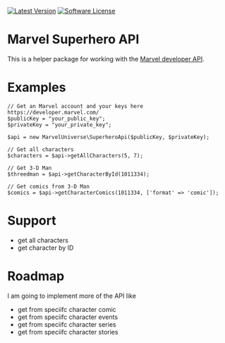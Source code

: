 [![Latest Version](https://img.shields.io/github/release/thephpleague/marvel-superhero-api.svg?style=flat-square)](https://github.com/christophrumpel/marvel-superhero-api/releases)
[![Software License](https://img.shields.io/badge/license-MIT-brightgreen.svg?style=flat-square)](LICENSE.md)

# Marvel Superhero API

This is a helper package for working with the [Marvel developer API](https://developer.marvel.com/).

# Examples

    // Get an Marvel account and your keys here https://developer.marvel.com/
    $publicKey = "your_public_key";
    $privateKey = "your_private_key";
    
    $api = new MarvelUniverse\SuperheroApi($publicKey, $privateKey);
    
    // Get all characters
    $characters = $api->getAllCharacters(5, 7);
    
    // Get 3-D Man
    $threedman = $api->getCharacterById(1011334);
    
    // Get comics from 3-D Man
    $comics = $api->getCharacterComics(1011334, ['format' => 'comic']);

# Support

* get all characters
* get character by ID

# Roadmap

I am going to implement more of the API like

* get from speciifc character comic
* get from speciifc character events
* get from speciifc character series
* get from speciifc character stories 

